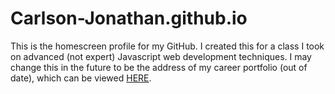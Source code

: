 <h1>Carlson-Jonathan.github.io</h1>
<p>This is the homescreen profile for my GitHub. I created this for a class I took on advanced (not expert) Javascript web development techniques. I may change this in the future to be the address of my career portfolio (out of date), which can be viewed <a href="https://jonathan-carlson.herokuapp.com/">HERE</a>.</p>
